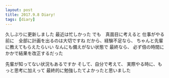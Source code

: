 ```yaml
---
layout: post
title: 2017.9.8 Diary!
tags: [diary]
---
```


久しぶりに更新しました
最近は忙しかった
でも　真面目に考えると
仕事がやる前に　全部に計画を出るのは大切ですね
だから、経験不足なら、
ちゃんと先輩に教えてもらえたらいい
なんにも備えがない状態で
最終なら、
必ず倍の時間にかかで結果を改正するだった

先輩が知ってない状況もあるですか
そして、自分で考えて、
実際やる時に、もっと思考に加えって
最終的に勉強したてよかったと思いました



